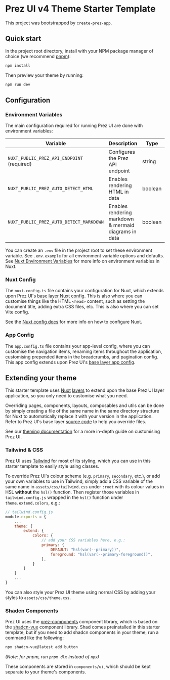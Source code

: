 # Prez UI v4 Theme Starter Template
This project was bootstrapped by `create-prez-app`.

## Quick start
In the project root directory, install with your NPM package manager of choice (we recommend [pnpm](https://pnpm.io)):

```bash
npm install
```

Then preview your theme by running:

```bash
npm run dev
```

## Configuration
### Environment Variables
The main configuration required for running Prez UI are done with environment variables:

Variable|Description|Type|Default
-|-|-|-
`NUXT_PUBLIC_PREZ_API_ENDPOINT` (required)|Configures the Prez API endpoint|string|-
`NUXT_PUBLIC_PREZ_AUTO_DETECT_HTML`|Enables rendering HTML in data|boolean|`false`
`NUXT_PUBLIC_PREZ_AUTO_DETECT_MARKDOWN`|Enables rendering markdown & mermaid diagrams in data|boolean|`false`

You can create an `.env` file in the project root to set these environment variable. See `.env.example` for all environment variable options and defaults. See [Nuxt Environment Variables](https://nuxt.com/docs/guide/going-further/runtime-config#environment-variables) for more info on environment variables in Nuxt.

### Nuxt Config
The `nuxt.config.ts` file contains your configuration for Nuxt, which extends upon Prez UI's [base layer Nuxt config](https://github.com/jamiefeiss/prez-ui/blob/jamie/next/shad-layer-fix/packages/prez-ui/nuxt.config.ts). This is also where you can customise things like the HTML `<head>` content, such as setting the document title, adding extra CSS files, etc. This is also where you can set Vite config.

See the [Nuxt config docs](https://nuxt.com/docs/getting-started/configuration) for more info on how to configure Nuxt.

### App Config
The `app.config.ts` file contains your app-level config, where you can customise the navigation items, renaming items throughout the application, customising prepended items in the breadcrumbs, and pagination config. This app config extends upon Prez UI's [base layer app config](https://github.com/jamiefeiss/prez-ui/blob/jamie/next/shad-layer-fix/packages/prez-ui/app.config.ts).

## Extending your theme
This starter template uses [Nuxt](https://nuxt.com) [layers](https://nuxt.com/docs/getting-started/layers) to extend upon the base Prez UI layer application, so you only need to customise what you need.

Overriding pages, components, layouts, composables and utils can be done by simply creating a file of the same name in the same directory structure for Nuxt to automatically replace it with your version in the application. Refer to Prez UI's base layer [source code](https://github.com/jamiefeiss/prez-ui/tree/jamie/next/shad-layer-fix/packages/prez-ui) to help you override files.

See our [theming documentation](https://github.com/jamiefeiss/prez-ui/blob/jamie/next/shad-layer-fix/docs/theming.md) for a more in-depth guide on customising Prez UI.

### Tailwind & CSS
Prez UI uses [Tailwind](https://tailwindcss.com) for most of its styling, which you can use in this starter template to easily style using classes.

To override Prez UI's colour scheme (e.g. `primary`, `secondary`, etc.), or add your own variables to use in Tailwind, simply add a CSS variable of the same name in `assets/css/tailwind.css` under `:root` with its colour values in HSL **without** the `hsl()` function. Then register those variables in `tailwind.config.js` wrapped in the `hsl()` function under `theme.extend.colors`, e.g.:

```javascript
// tailwind.config.js
module.exports = {
    ...
    theme: {
        extend: {
            colors: {
                // add your CSS variables here, e.g.:
                primary: {
                    DEFAULT: "hsl(var(--primary))",
                    foreground: "hsl(var(--primary-foreground))",
                },
            }
        }
    }
    ...
}
```

You can also style your Prez UI theme using normal CSS by adding your styles to `assets/css/theme.css`.

### Shadcn Components
Prez UI uses the [prez-components](https://github.com/jamiefeiss/prez-ui/tree/jamie/next/shad-layer-fix/packages/prez-components) component library, which is based on the [shadcn-vue](https://www.shadcn-vue.com) component library. Shad comes preinstalled in this starter template, but if you need to add shadcn components in your theme, run a command like the following:

```bash
npx shadcn-vue@latest add button
```
*(Note: for pnpm, run `pnpm dlx` instead of `npx`)*

These components are stored in `components/ui`, which should be kept separate to your theme's components.
